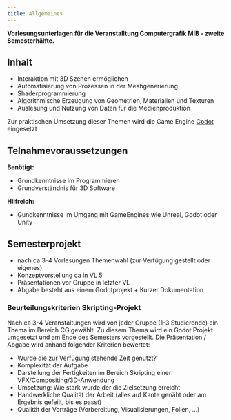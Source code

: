 ```yaml
---
title: Allgemeines
---
```


**Vorlesungsunterlagen für die Veranstalltung Computergrafik MIB - zweite Semesterhälfte.**

## Inhalt

- Interaktion mit 3D Szenen ermöglichen
- Automatisierung von Prozessen in der Meshgenerierung
- Shaderprogrammierung
- Algorithmische Erzeugung von Geometrien, Materialien und Texturen
- Auslesung und Nutzung von Daten für die Medienproduktion

Zur praktischen Umsetzung dieser Themen wird die Game Engine [Godot](https://godotengine.org/) eingesetzt

## Telnahmevoraussetzungen

**Benötigt:**
- Grundkenntnisse im Programmieren
- Grundverständnis für 3D Software

**Hilfreich:**
- Gundkenntnisse im Umgang mit GameEngines wie Unreal, Godot oder Unity

## Semesterprojekt
- nach ca 3-4 Vorlesungen Themenwahl (zur Verfügung gestellt oder eigenes)
- Konzeptvorstellung ca in VL 5 
- Präsentationen vor Gruppe in letzter VL
- Abgabe besteht aus einem Godotprojekt + Kurzer Dokumentation


### Beurteilungskriterien Skripting-Projekt
Nach ca 3-4 Veranstaltungen wird von jeder Gruppe (1-3 Studierende) ein Thema im Bereich CG gewählt. Zu diesem Thema wird ein Godot Projekt umgesetzt und am Ende des Semesters vorgestellt. Die Präsentation / Abgabe wird anhand folgender Kriterien bewertet:

- Wurde die zur Verfügung stehende Zeit genutzt?
- Komplexität der Aufgabe
- Darstellung der Fertigkeiten im Bereich Skripting einer VFX/Compositing/3D-Anwendung
- Umsetzung: Wie stark wurde der die Zielsetzung erreicht
- Handwerkliche Qualität der Arbeit (alles auf Kante genäht oder am Ergebnis gefeilt, bis es passt)
- Qualität der Vorträge (Vorbereitung, Visualisierungen, Folien, …)


